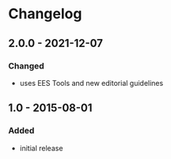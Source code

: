 # Changelog

## 2.0.0 - 2021-12-07

### Changed

- uses EES Tools and new editorial guidelines


## 1.0 - 2015-08-01

### Added

- initial release
